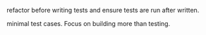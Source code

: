 refactor before writing tests and ensure tests are run after written.

minimal test cases. Focus on building more than testing.